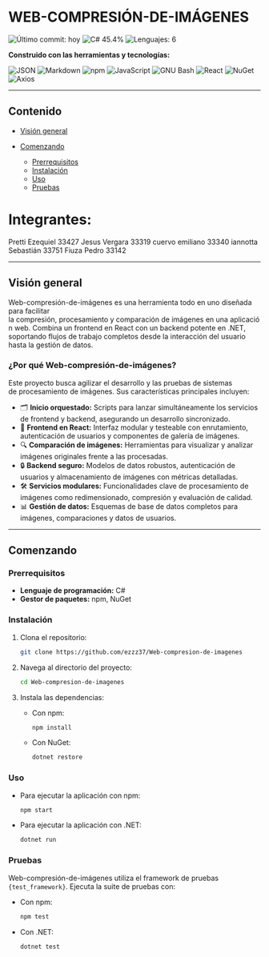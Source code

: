 # WEB-COMPRESIÓN-DE-IMÁGENES

![Último commit: hoy](https://img.shields.io/badge/last%20commit-hoy-brightgreen) ![C# 45.4%](https://img.shields.io/badge/C%23-45.4%25-blue) ![Lenguajes: 6](https://img.shields.io/badge/lenguajes-6-lightgrey)

**Construido con las herramientas y tecnologías:**

![JSON](https://img.shields.io/badge/JSON-informational) ![Markdown](https://img.shields.io/badge/Markdown-informational) ![npm](https://img.shields.io/badge/npm-critical) ![JavaScript](https://img.shields.io/badge/JavaScript-yellow) ![GNU Bash](https://img.shields.io/badge/GNU%20Bash-success) ![React](https://img.shields.io/badge/React-61DAFB) ![NuGet](https://img.shields.io/badge/NuGet-00AFF0) ![Axios](https://img.shields.io/badge/Axios-5A29E4)

---

## Contenido

* [Visión general](#visión-general)
* [Comenzando](#comenzando)

  * [Prerrequisitos](#prerrequisitos)
  * [Instalación](#instalación)
  * [Uso](#uso)
  * [Pruebas](#pruebas)
 

 # Integrantes:

Pretti Ezequiel 33427
Jesus Vergara 33319
cuervo emiliano 33340
iannotta Sebastián 33751
Fiuza Pedro 33142

---

## Visión general

Web-compresión-de-imágenes es una herramienta todo en uno diseñada para facilitar la compresión, procesamiento y comparación de imágenes en una aplicación web. Combina un frontend en React con un backend potente en .NET, soportando flujos de trabajo completos desde la interacción del usuario hasta la gestión de datos.

### ¿Por qué Web-compresión-de-imágenes?

Este proyecto busca agilizar el desarrollo y las pruebas de sistemas de procesamiento de imágenes. Sus características principales incluyen:

* 🗂️ **Inicio orquestado:** Scripts para lanzar simultáneamente los servicios de frontend y backend, asegurando un desarrollo sincronizado.
* 🎨 **Frontend en React:** Interfaz modular y testeable con enrutamiento, autenticación de usuarios y componentes de galería de imágenes.
* 🔍 **Comparación de imágenes:** Herramientas para visualizar y analizar imágenes originales frente a las procesadas.
* 🔒 **Backend seguro:** Modelos de datos robustos, autenticación de usuarios y almacenamiento de imágenes con métricas detalladas.
* 🛠️ **Servicios modulares:** Funcionalidades clave de procesamiento de imágenes como redimensionado, compresión y evaluación de calidad.
* 📊 **Gestión de datos:** Esquemas de base de datos completos para imágenes, comparaciones y datos de usuarios.

---

## Comenzando

### Prerrequisitos

* **Lenguaje de programación:** C#
* **Gestor de paquetes:** npm, NuGet

### Instalación

1. Clona el repositorio:

   ```bash
   git clone https://github.com/ezzz37/Web-compresion-de-imagenes
   ```

2. Navega al directorio del proyecto:

   ```bash
   cd Web-compresion-de-imagenes
   ```

3. Instala las dependencias:

   * Con npm:

     ```bash
     npm install
     ```

   * Con NuGet:

     ```bash
     dotnet restore
     ```

### Uso

* Para ejecutar la aplicación con npm:

  ```bash
  npm start
  ```

* Para ejecutar la aplicación con .NET:

  ```bash
  dotnet run
  ```

### Pruebas

Web-compresión-de-imágenes utiliza el framework de pruebas `{test_framework}`. Ejecuta la suite de pruebas con:

* Con npm:

  ```bash
  npm test
  ```

* Con .NET:

  ```bash
  dotnet test
  ```

